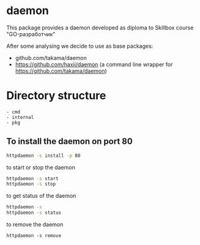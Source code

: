 # daemon

This package provides a daemon developed as diploma to Skillbox course "GO-разработчик"

After some analysing we decide to use as base packages:

- github.com/takama/daemon
- https://github.com/haxii/daemon (a command line wrapper for https://github.com/takama/daemon)

# Directory structure

```
- cmd
- internal
- pkg
```

## To install the daemon on port 80

```sh
httpdaemon -s install -p 80
```

to start or stop the daemon

```sh
httpdaemon -s start
httpdaemon -s stop
```

to get status of the daemon

```sh
httpdaemon -s
httpdaemon -s status
```

to remove the daemon

```
httpdaemon -s remove
```
